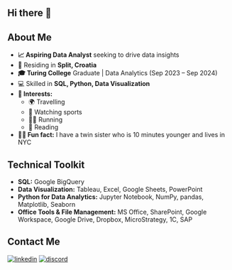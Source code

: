 ## Hi there 👋

<!--
**kornemar/kornemar** is a ✨ _special_ ✨ repository because its `README.md` (this file) appears on your GitHub profile.

Here are some ideas to get you started:

- 🔭 I’m currently working on ...
- 🌱 I’m currently learning ...
- 👯 I’m looking to collaborate on ...
- 🤔 I’m looking for help with ...
- 💬 Ask me about ...
- 📫 How to reach me: ...
- 😄 Pronouns: ...
- ⚡ Fun fact: ...
-->
## About Me
- **📈 Aspiring Data Analyst** seeking to drive data insights
- 📍 Residing in **Split, Croatia**
- **🎓 Turing College** Graduate | Data Analytics (Sep 2023 – Sep 2024)
- 💻 Skilled in **SQL, Python, Data Visualization**
- **💫 Interests:**
    - 🌍 Travelling
    - 🏅 Watching sports
    - 🏃‍♀️ Running
    - 📖 Reading
- **👯‍♀️ Fun fact:** I have a twin sister who is 10 minutes younger and lives in NYC

## Technical Toolkit
- **SQL:** Google BigQuery
- **Data Visualization:** Tableau, Excel, Google Sheets, PowerPoint
- **Python for Data Analytics:** Jupyter Notebook, NumPy, pandas, Matplotlib, Seaborn
- **Office Tools & File Management:** MS Office, SharePoint, Google Workspace, Google Drive, Dropbox, MicroStrategy, 1C, SAP

## Contact Me
[![linkedin](https://img.shields.io/badge/linkedin-0A66C2?style=for-the-badge&logo=linkedin&logoColor=white)](https://www.linkedin.com/in/marinakorneva/)
[![discord](https://img.shields.io/badge/Discord-7289DA?style=for-the-badge&logo=discord&logoColor=white)](discordapp.com/users/1280147003036401735)

<!--## 🔗 Links
[![linkedin](https://img.shields.io/badge/linkedin-0A66C2?style=for-the-badge&logo=linkedin&logoColor=white)]([https://www.linkedin.com/](https://www.linkedin.com/in/marinakorneva/))
[![portfolio](https://img.shields.io/badge/my_portfolio-000?style=for-the-badge&logo=ko-fi&logoColor=white)]([https://katherineoelsner.com/](https://public.tableau.com/app/profile/marina.korneva/vizzes)) -->
